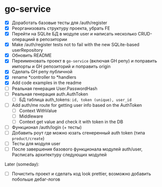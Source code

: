 # go-service

- [x] Доработать базовые тесты для /auth/register
- [x] Реорганизовать структуру проекта, убрать FE
- [x] Перейти на SQLite БД в модуле user и написать несколько CRUD-операциий в репозитории
- [x] Make /auth/register tests not to fail with the new SQLite-based userRepository
- [x] Обновить README
- [x] Переименовать проект в `go-service` (включая GH репу) и поправить импорты и GH репозиторий и поправить origin
- [x] Сделать GH репу публичной
- [x] rename *controller to *handlers
- [x] Add code examples in the readme
- [ ] Реальная генерация User.PasswordHash
- [ ] Реальная генерация auth.AuthToken
  - [ ] БД таблица auth_tokens: `id, token (unique), user_id`
- [ ] Add auth/me route for getting user info based on the AuthToken
  - [ ] Context WithValue
  - [ ] Middleware
  - [ ] Context get value and check it with token in the DB
- [ ] Функционал /auth/login (+ тесты)
- [ ] Добавить роут где можно юзать сгенеренный auth token (типа `product/create`)
- [ ] Тесты для модуля user
- [ ] После завершения базового функционала модулей auth/user, Расписать архитектуру следующих модулей

Later (someday):
- [ ] Почистить проект и сделать код look prettier, возможно добавить побольше дебаг-логов

